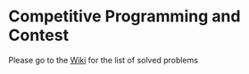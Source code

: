 # Competitive Programming and Contest
Please go to the [Wiki](../../wiki) for the list of solved problems
